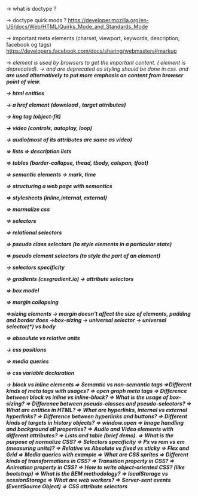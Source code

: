 -> what is doctype ?

-> doctype quirk mods ?
https://developer.mozilla.org/en-US/docs/Web/HTML/Quirks_Mode_and_Standards_Mode

-> important meta elements (charset, viewport, keywords, description, facebook og tags)
https://developers.facebook.com/docs/sharing/webmasters#markup

-> <em> element is used by browsers to get the important content. (<i> element is deprecated).
-> <i> and <bold> are deprecated as styling should be done in css. <em> and <strong> are used alternatively to put more
emphasis on content from browser point of view.

-> html entities

-> a href element (download , target attributes)

-> img tag (object-fit)

-> video (controls, autoplay, loop)

-> audio(most of its attributes are same as video)

=> lists
=> description lists

=> tables (border-collapse, thead, tbody, colspan, tfoot)

=> semantic elements
-> mark, time

=> structuring a web page with semantics

=> stylesheets (inline,internal, external)

=> mormalize css

=> selectors

=> relational selectors

=> pseudo class selectors (to style elements in a particular state)

=> pseudo element selectors (to style the part of an element)

-> selectors specificity

=> gradients (cssgradient.io)
-> attribute selectors

=> box model

=> margin collapsing

=>sizing elements
-> margin doesn't affect the size of elements, padding and border does
->box-sizing
-> universal selector
-> universal selector(\*) vs body

=> absoulute vs relative units

-> css positions

=> media queries

=> css variable declaration

-> block vs inline elements
=> Semantic vs non-semantic tags
=>Different kinds of meta tags with usages?
=> open graph meta tags
=> Difference between block vs inline vs inline-block?
=> What is the usage of box-sizing?
=> Difference between pseudo-classes and pseudo-selectors?
=> What are entities in HTML?
=> What are hyperlinks, internal vs external hyperlinks?
=> Difference between hyperlinks and buttons?
=> Different kinds of targets in history objects?
=> window.open
=> Image handling and background all properties?
=> Audio and Video elements with different attributes?
=> Lists and table (brief demo).
=> What is the purpose of normalize CSS?
=> Selectors specificity
=> Px vs rem vs em (measuring units)?
=> Relative vs Absolute vs fixed vs sticky
=> Flex and Grid
=> Media queries with example
=> What are CSS sprites
=> Different kinds of transformations in CSS?
=> Transition property in CSS?
=> Animation property in CSS?
=> How to write object-oriented CSS? (like bootstrap)
=> What is the BEM methodology?
=> localStorage vs sessionStorage
=> What are web workers?
=> Server-sent events (EventSource Object)
=> CSS attribute selectors
